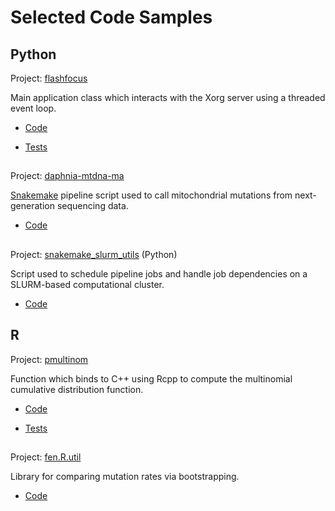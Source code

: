 # Selected Code Samples

## Python

Project: [flashfocus](https://github.com/fennerm/flashfocus)

 Main application class which interacts with the Xorg server using a threaded event loop.
- [Code](https://github.com/fennerm/flashfocus/blob/master/flashfocus/flasher.py)

- [Tests](https://github.com/fennerm/flashfocus/blob/master/test/test_flasher.py)

##

Project: [daphnia-mtdna-ma](https://github.com/fennerm/daphnia-mtdna-ma)

[Snakemake](https://snakemake.readthedocs.io/en/stable/) pipeline script used
to call mitochondrial mutations from next-generation sequencing data.

- [Code](https://github.com/fennerm/daphnia-mtdna-ma/blob/master/pipe/Snakefile)

##

Project: [snakemake_slurm_utils](https://github.com/fennerm/snakemake_slurm_utils) (Python)


Script used to schedule pipeline jobs and handle job dependencies on
a SLURM-based computational cluster.

- [Code](https://github.com/fennerm/snakemake_slurm_utils/blob/master/schedule_sbatch.py)

## R

Project: [pmultinom](https://github.com/fennerm/pmultinom)

Function which binds to C++ using Rcpp to compute the multinomial cumulative
distribution function.

- [Code](https://github.com/fennerm/pmultinom/blob/master/R/pmultinom.R)

- [Tests](https://github.com/fennerm/pmultinom/blob/master/tests/testthat/test_pmultinom.R)


##

Project: [fen.R.util](https://github.com/fennerm/fen.R.util)

Library for comparing mutation rates via bootstrapping.

- [Code](https://github.com/fennerm/fen.R.util/blob/master/R/boot.R)
